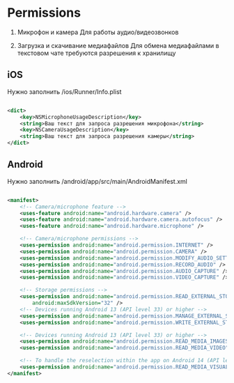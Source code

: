 # Permissions

1) Микрофон и камера
Для работы аудио/видеозвонков

2) Загрузка и скачивание медиафайлов
Для обмена медиафайлами в текстовом чате требуются разрешения к хранилищу

## iOS

Нужно заполнить <project>/ios/Runner/Info.plist

```xml

<dict>
    <key>NSMicrophoneUsageDescription</key>
    <string>Ваш текст для запроса разрешения микрофона</string>
    <key>NSCameraUsageDescription</key>
    <string>Ваш текст для запроса разрешения камеры</string>
</dict>
```

## Android

Нужно заполнить <project>/android/app/src/main/AndroidManifest.xml

```xml

<manifest>
    <!-- Camera/microphone feature -->
    <uses-feature android:name="android.hardware.camera" />
    <uses-feature android:name="android.hardware.camera.autofocus" />
    <uses-feature android:name="android.hardware.microphone" />

    <!-- Camera/microphone permissions -->
    <uses-permission android:name="android.permission.INTERNET" />
    <uses-permission android:name="android.permission.CAMERA" />
    <uses-permission android:name="android.permission.MODIFY_AUDIO_SETTINGS" />
    <uses-permission android:name="android.permission.RECORD_AUDIO" />
    <uses-permission android:name="android.permission.AUDIO_CAPTURE" />
    <uses-permission android:name="android.permission.VIDEO_CAPTURE" />

    <!-- Storage permissions -->
    <uses-permission android:name="android.permission.READ_EXTERNAL_STORAGE"
        android:maxSdkVersion="32" />
    <!-- Devices running Android 13 (API level 33) or higher -->
    <uses-permission android:name="android.permission.MANAGE_EXTERNAL_STORAGE" />
    <uses-permission android:name="android.permission.WRITE_EXTERNAL_STORAGE" />

    <!-- Devices running Android 13 (API level 33) or higher -->
    <uses-permission android:name="android.permission.READ_MEDIA_IMAGES" />
    <uses-permission android:name="android.permission.READ_MEDIA_VIDEO" />

    <!-- To handle the reselection within the app on Android 14 (API level 34) -->
    <uses-permission android:name="android.permission.READ_MEDIA_VISUAL_USER_SELECTED" />
</manifest>
```
